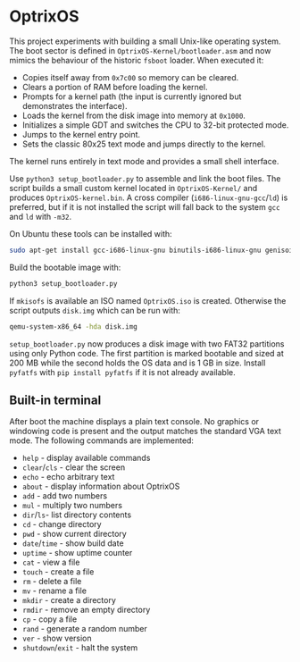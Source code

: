 # OptrixOS

This project experiments with building a small Unix-like operating system. The
boot sector is defined in `OptrixOS-Kernel/bootloader.asm` and now mimics the
behaviour of the historic `fsboot` loader. When executed it:

- Copies itself away from `0x7c00` so memory can be cleared.
- Clears a portion of RAM before loading the kernel.
- Prompts for a kernel path (the input is currently ignored but demonstrates
  the interface).
- Loads the kernel from the disk image into memory at `0x1000`.
- Initializes a simple GDT and switches the CPU to 32-bit protected mode.
- Jumps to the kernel entry point.
- Sets the classic 80x25 text mode and jumps directly to the kernel.

The kernel runs entirely in text mode and provides a small shell interface.

Use `python3 setup_bootloader.py` to assemble and link the boot files. The
script builds a small custom kernel located in `OptrixOS-Kernel/` and produces
`OptrixOS-kernel.bin`. A cross compiler (`i686-linux-gnu-gcc`/`ld`) is preferred,
but if it is not installed the script will fall back to the system `gcc` and
`ld` with `-m32`.



On Ubuntu these tools can be installed with:

```bash
sudo apt-get install gcc-i686-linux-gnu binutils-i686-linux-gnu genisoimage
```

Build the bootable image with:

```bash
python3 setup_bootloader.py
```

If `mkisofs` is available an ISO named `OptrixOS.iso` is created. Otherwise the
script outputs `disk.img` which can be run with:

```bash
qemu-system-x86_64 -hda disk.img
```

`setup_bootloader.py` now produces a disk image with two FAT32 partitions using
only Python code.  The first partition is marked bootable and sized at
200&nbsp;MB while the second holds the OS data and is 1&nbsp;GB in size.  Install
`pyfatfs` with `pip install pyfatfs` if it is not already available.

## Built-in terminal

After boot the machine displays a plain text console. No graphics or windowing
code is present and the output matches the standard VGA text mode.
The following commands are implemented:

* `help`    - display available commands
* `clear`/`cls` - clear the screen
* `echo`    - echo arbitrary text
* `about`   - display information about OptrixOS
* `add`     - add two numbers
* `mul`     - multiply two numbers
* `dir`/`ls`- list directory contents
* `cd`      - change directory
* `pwd`     - show current directory
* `date`/`time` - show build date
* `uptime`  - show uptime counter
* `cat`     - view a file
* `touch`   - create a file
* `rm`      - delete a file
* `mv`      - rename a file
* `mkdir`   - create a directory
* `rmdir`   - remove an empty directory
* `cp`      - copy a file
* `rand`    - generate a random number
* `ver`     - show version
* `shutdown`/`exit` - halt the system

